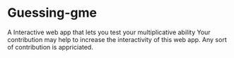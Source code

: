 # Guessing-gme
A Interactive web app that lets you test your multiplicative ability 
Your contribution may help to increase the interactivity of this web app.
Any sort of contribution is appriciated.
